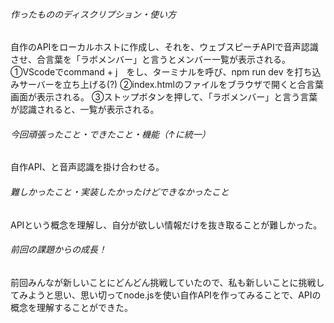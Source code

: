 ######  作ったもののディスクリプション・使い方  #####

自作のAPIをローカルホストに作成し、それを、ウェブスピーチAPIで音声認識させ、合言葉を「ラボメンバー」と言うとメンバー一覧が表示される。
①VScodeでcommand + j　をし、ターミナルを呼び、npm run dev を打ち込みサーバーを立ち上げる(?)
②index.htmlのファイルをブラウザで開くと合言葉画面が表示される。
③ストップボタンを押して、「ラボメンバー」と言う言葉が認識されると、一覧が表示される。

######   今回頑張ったこと・できたこと・機能（↑に統一）  #####
 
自作API、と音声認識を掛け合わせる。

######   難しかったこと・実装したかったけどできなかったこと  #####

APIという概念を理解し、自分が欲しい情報だけを抜き取ることが難しかった。

######   前回の課題からの成長！   #####

前回みんなが新しいことにどんどん挑戦していたので、私も新しいことに挑戦してみようと思い、思い切ってnode.jsを使い自作APIを作ってみることで、APIの概念を理解することができた。
